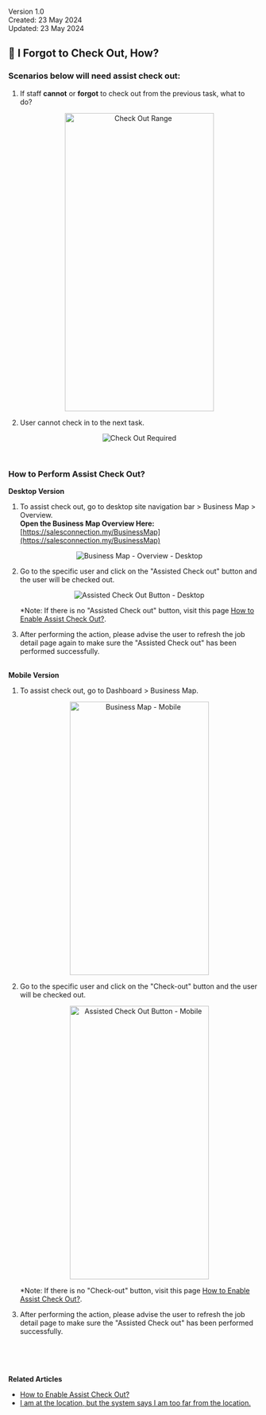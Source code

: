 Version 1.0<br>
Created: 23 May 2024<br>
Updated: 23 May 2024<br>
## 🚪 I Forgot to Check Out, How?

### Scenarios below will need assist check out:

  1. If staff **cannot** or **forgot** to check out from the previous task, what to do?<br>

     <p align="center">
        <img src="img/Check_Out_Range.png" alt="Check Out Range" width="300" height="600">
     </p>
     
  2. User cannot check in to the next task.<br>

     <p align="center">
        <img src="img/Check_Out_Required.png" alt="Check Out Required">
     </p>
     <br>
  
### How to Perform Assist Check Out?

  **Desktop Version**<br>
  1. To assist check out, go to desktop site navigation bar > Business Map > Overview.<br>
     **Open the Business Map Overview Here:** [https://salesconnection.my/BusinessMap](https://salesconnection.my/BusinessMap)<br>

     <p align="center">
        <img src="img/Business_Map_Overview.png" alt="Business Map - Overview - Desktop">
     </p>
     
  2. Go to the specific user and click on the "Assisted Check out" button and the user will be checked out.<br>

     <p align="center">
        <img src="img/Assisted_Check_Out_Button_Desktop.png" alt="Assisted Check Out Button - Desktop">
     </p>
     
     *Note: If there is no "Assisted Check out" button, visit this page [How to Enable Assist Check Out?](https://salesconnection.github.io/Sales-Connection-Support/Enable_Assist_Check_Out.html).<br>

  3. After performing the action, please advise the user to refresh the job detail page again to make sure the "Assisted Check out" has been performed successfully.<br><br>

  **Mobile Version**<br>
  1. To assist check out, go to Dashboard > Business Map.<br>

     <p align="center">
        <img src="img/Business_Map_Mobile.png" alt="Business Map - Mobile" width="280" height="550">
     </p>
     
  2. Go to the specific user and click on the "Check-out" button and the user will be checked out.<br>

     <p align="center">
        <img src="img/Assisted_Check_Out_Button_Mobile.png" alt="Assisted Check Out Button - Mobile" width="280" height="550">
     </p>

     *Note: If there is no "Check-out" button, visit this page [How to Enable Assist Check Out?](https://salesconnection.github.io/Sales-Connection-Support/Enable_Assist_Check_Out.html).

  3. After performing the action, please advise the user to refresh the job detail page to make sure the "Assisted Check out" has been performed successfully.

  <br><br><br>

**Related Articles**
- [How to Enable Assist Check Out?](Enable_Assist_Check_Out.md)
- [I am at the location, but the system says I am too far from the location.](Check_In_Address.md)
